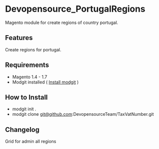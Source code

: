 # Devopensource_PortugalRegions
Magento module for create regions of country portugal.

## Features
Create regions for portugal.

## Requirements

* Magento 1.4 - 1.7
* Modgit installed ( [Install modgit](https://github.com/jreinke/modgit "Install modgit")  ) 

## How to Install

* modgit init .
* modgit clone git@github.com:DevopensourceTeam/TaxVatNumber.git

## Changelog
Grid for admin all regions
